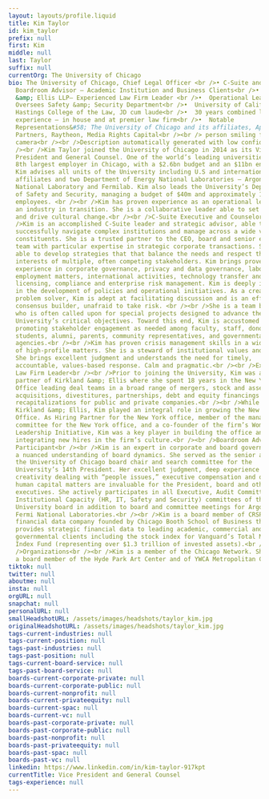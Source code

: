 ```yaml
---
layout: layouts/profile.liquid
title: Kim Taylor
id: kim_taylor
prefix: null
first: Kim
middle: null
last: Taylor
suffix: null
currentOrg: The University of Chicago
bio: The University of Chicago, Chief Legal Officer <br />•	C-Suite and
  Boardroom Advisor – Academic Institution and Business Clients<br />•	Kirkland
  &amp; Ellis LLP– Experienced Law Firm Leader <br />•	Operational Leader –
  Oversees Safety &amp; Security Department<br />•	University of California,
  Hastings College of the Law, JD cum laude<br />•	30 years combined legal
  experience – in house and at premier law firm<br />•	Notable
  Representations&#58; The University of Chicago and its affiliates, Apax
  Partners, Raytheon, Media Rights Capital<br /><br /> person smiling for the
  camera<br /><br />Description automatically generated with low confidence<br
  /><br />Kim Taylor joined the University of Chicago in 2014 as its Vice
  President and General Counsel. One of the world’s leading universities, the
  8th largest employer in Chicago, with a $2.6bn budget and an $11bn endowment,
  Kim advises all units of the University including U.S and international
  affiliates and two Department of Energy National Laboratories – Argonne
  National Laboratory and Fermilab. Kim also leads the University’s Department
  of Safety and Security, managing a budget of $40m and approximately 170
  employees. <br /><br />Kim has proven experience as an operational leader in
  an industry in transition. She is a collaborative leader able to set a vision
  and drive cultural change.<br /><br />C-Suite Executive and Counselor<br /><br
  />Kim is an accomplished C-Suite leader and strategic advisor, able to
  successfully navigate complex institutions and manage across a wide variety of
  constituents. She is a trusted partner to the CEO, board and senior executive
  team with particular expertise in strategic corporate transactions. She is
  able to develop strategies that that balance the needs and respect the
  interests of multiple, often competing stakeholders. Kim brings proven
  experience in corporate governance, privacy and data governance, labor and
  employment matters, international activities, technology transfer and
  licensing, compliance and enterprise risk management. Kim is deeply involved
  in the development of policies and operational initiatives. As a creative
  problem solver, Kim is adept at facilitating discussion and is an effective
  consensus builder, unafraid to take risk. <br /><br />She is a team builder
  who is often called upon for special projects designed to advance the
  University’s critical objectives. Toward this end, Kim is accustomed to
  promoting stakeholder engagement as needed among faculty, staff, donors,
  students, alumni, parents, community representatives, and governmental
  agencies.<br /><br />Kim has proven crisis management skills in a wide variety
  of high-profile matters. She is a steward of institutional values and culture.
  She brings excellent judgment and understands the need for timely,
  accountable, values-based response. Calm and pragmatic.<br /><br />Experienced
  Law Firm Leader<br /><br />Prior to joining the University, Kim was an equity
  partner of Kirkland &amp; Ellis where she spent 18 years in the New York
  Office leading deal teams in a broad range of mergers, stock and asset
  acquisitions, divestitures, partnerships, debt and equity financings and
  recapitalizations for public and private companies.<br /><br />While at
  Kirkland &amp; Ellis, Kim played an integral role in growing the New York
  Office. As Hiring Partner for the New York office, member of the management
  committee for the New York office, and a co-founder of the firm’s Women’s
  Leadership Initiative, Kim was a key player in building the office and
  integrating new hires in the firm’s culture.<br /><br />Boardroom Advisor and
  Participant<br /><br />Kim is an expert in corporate and board governance with
  a nuanced understanding of board dynamics. She served as the senior advisor to
  the University of Chicago board chair and search committee for the
  University’s 14th President. Her excellent judgment, deep experience and
  creativity dealing with “people issues,” executive compensation and other
  human capital matters are invaluable for the President, board and other senior
  executives. She actively participates in all Executive, Audit Committee and
  Institutional Capacity (HR, IT, Safety and Security) committees of the
  University board in addition to board and committee meetings for Argonne and
  Fermi National Laboratories.<br /><br />Kim is a board member of CRSP LLC, a
  financial data company founded by Chicago Booth School of Business that
  provides strategic financial data to leading academic, commercial and
  governmental clients including the stock index for Vanguard’s Total Market
  Index Fund (representing over $1.3 trillion of invested assets).<br /><br
  />Organizations<br /><br />Kim is a member of the Chicago Network. She is also
  a board member of the Hyde Park Art Center and of YWCA Metropolitan Chicago.
tiktok: null
twitter: null
aboutme: null
insta: null
orgURL: null
snapchat: null
personalURL: null
smallHeadshotURL: /assets/images/headshots/taylor_kim.jpg
originalHeadshotURL: /assets/images/headshots/taylor_kim.jpg
tags-current-industries: null
tags-current-position: null
tags-past-industries: null
tags-past-position: null
tags-current-board-service: null
tags-past-board-service: null
boards-current-corporate-private: null
boards-current-corporate-public: null
boards-current-nonprofit: null
boards-current-privateequity: null
boards-current-spac: null
boards-current-vc: null
boards-past-corporate-private: null
boards-past-corporate-public: null
boards-past-nonprofit: null
boards-past-privateequity: null
boards-past-spac: null
boards-past-vc: null
linkedin: https://www.linkedin.com/in/kim-taylor-917kpt
currentTitle: Vice President and General Counsel
tags-experience: null
---
```

